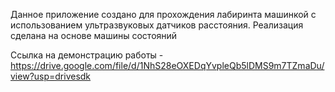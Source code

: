 Данное приложение создано для прохождения лабиринта машинкой с использованием ультразвуковых датчиков расстояния. Реализация сделана на основе машины состояний

Cсылка на демонстрацию работы - https://drive.google.com/file/d/1NhS28eOXEDqYvpleQb5lDMS9m7TZmaDu/view?usp=drivesdk